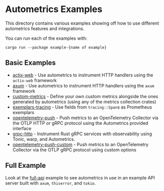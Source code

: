 # Autometrics Examples

This directory contains various examples showing off how to use different autometrics features and integrations.

You can run each of the examples with:
```shell
cargo run --package example-{name of example}
```

## Basic Examples

- [actix-web](./actix-web) - Use autometrics to instrument HTTP handlers using the `actix-web` framework
- [axum](./axum) - Use autometrics to instrument HTTP handlers using the `axum` framework
- [custom-metrics](./custom-metrics/) - Define your own custom metrics alongside the ones generated by autometrics (using any of the metrics collection crates)
- [exemplars-tracing](./exemplars-tracing/) - Use fields from `tracing::Span`s as Prometheus exemplars
- [opentelemetry-push](./opentelemetry-push/) - Push metrics to an OpenTelemetry Collector via the OTLP HTTP or gRPC protocol using the Autometrics provided interface
- [grpc-http](./grpc-http/) - Instrument Rust gRPC services with observability using Tonic, warp, and Autometrics.
- [opentelemetry-push-custom](./opentelemetry-push-custom/) - Push metrics to an OpenTelemetry Collector via the OTLP gRPC protocol using custom options

## Full Example

Look at the [full-api](./full-api) example to see autometrics in use in an example API server built with `axum`, `thiserror`, and `tokio`.
